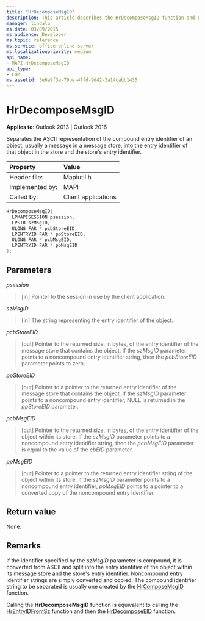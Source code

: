 ```yaml
---
title: "HrDecomposeMsgID"
description: This article describes the HrDecomposeMsgID function and provides syntax, parameters, and return value.
manager: lindalu
ms.date: 03/09/2015
ms.audience: Developer
ms.topic: reference
ms.service: office-online-server
ms.localizationpriority: medium
api_name:
- MAPI.HrDecomposeMsgID
api_type:
- COM
ms.assetid: 5e6a9f3e-79be-4ffd-9d42-3a14cabb1435
---
```


# HrDecomposeMsgID

**Applies to**: Outlook 2013 | Outlook 2016

Separates the ASCII representation of the compound entry identifier of an object, usually a message in a message store, into the entry identifier of that object in the store and the store's entry identifier.

|Property |Value |
|:-----|:-----|
|Header file:  <br/> |Mapiutil.h  <br/> |
|Implemented by:  <br/> |MAPI  <br/> |
|Called by:  <br/> |Client applications  <br/> |

```cpp
HrDecomposeMsgID(
  LPMAPISESSION psession,
  LPSTR szMsgID,
  ULONG FAR * pcbStoreEID,
  LPENTRYID FAR * ppStoreEID,
  ULONG FAR * pcbMsgEID,
  LPENTRYID FAR * ppMsgEID
);
```

## Parameters

 _psession_

> [in] Pointer to the session in use by the client application.

 _szMsgID_

> [in] The string representing the entry identifier of the object.

 _pcbStoreEID_

> [out] Pointer to the returned size, in bytes, of the entry identifier of the message store that contains the object. If the _szMsgID_ parameter points to a noncompound entry identifier string, then the _pcbStoreEID_ parameter points to zero.

 _ppStoreEID_

> [out] Pointer to a pointer to the returned entry identifier of the message store that contains the object. If the _szMsgID_ parameter points to a noncompound entry identifier, NULL is returned in the _ppStoreEID_ parameter.

 _pcbMsgEID_

> [out] Pointer to the returned size, in bytes, of the entry identifier of the object within its store. If the _szMsgID_ parameter points to a noncompound entry identifier string, then the  _pcbMsgEID_ parameter is equal to the value of the _cbEID_ parameter.

 _ppMsgEID_

> [out] Pointer to a pointer to the returned entry identifier string of the object within its store. If the _szMsgID_ parameter points to a noncompound entry identifier, _ppMsgEID_ points to a pointer to a converted copy of the noncompound entry identifier.

## Return value

None.

## Remarks

If the identifier specified by the _szMsgID_ parameter is compound, it is converted from ASCII and split into the entry identifier of the object within its message store and the store's entry identifier. Noncompound entry identifier strings are simply converted and copied. The compound identifier string to be separated is usually one created by the [HrComposeMsgID](hrcomposemsgid.md) function.

Calling the **HrDecomposeMsgID** function is equivalent to calling the [HrEntryIDFromSz](hrentryidfromsz.md) function and then the [HrDecomposeEID](hrdecomposeeid.md) function.
